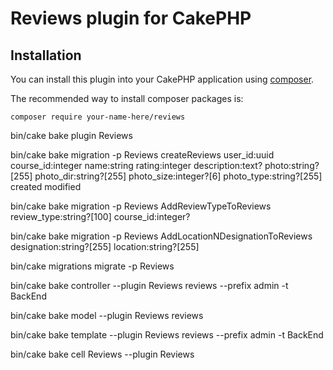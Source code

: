 # Reviews plugin for CakePHP

## Installation

You can install this plugin into your CakePHP application using [composer](https://getcomposer.org).

The recommended way to install composer packages is:

```
composer require your-name-here/reviews
```
bin/cake bake plugin Reviews

bin/cake bake migration -p Reviews createReviews user_id:uuid course_id:integer name:string rating:integer description:text? photo:string?[255] photo_dir:string?[255] photo_size:integer?[6] photo_type:string?[255] created modified

bin/cake bake migration -p Reviews AddReviewTypeToReviews review_type:string?[100] course_id:integer?

bin/cake bake migration -p Reviews AddLocationNDesignationToReviews designation:string?[255] location:string?[255]


bin/cake migrations migrate -p Reviews

bin/cake bake controller --plugin Reviews reviews --prefix admin -t BackEnd

bin/cake bake model --plugin Reviews reviews

bin/cake bake template --plugin Reviews reviews --prefix admin -t BackEnd

bin/cake bake cell Reviews --plugin Reviews